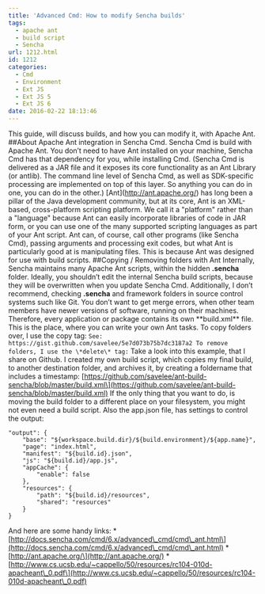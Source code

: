 ```yaml
---
title: 'Advanced Cmd: How to modify Sencha builds'
tags:
  - apache ant
  - build script
  - Sencha
url: 1212.html
id: 1212
categories:
  - Cmd
  - Environment
  - Ext JS
  - Ext JS 5
  - Ext JS 6
date: 2016-02-22 18:13:46
---
```


This guide, will discuss builds, and how you can modify it, with Apache Ant. ##About Apache Ant integration in Sencha Cmd. Sencha Cmd is build with Apache Ant. You don’t need to have Ant installed on your machine, Sencha Cmd has that dependency for you, while installing Cmd. (Sencha Cmd is delivered as a JAR file and it exposes its core functionality as an Ant Library (or antlib). The command line level of Sencha Cmd, as well as SDK-specific processing are implemented on top of this layer. So anything you can do in one, you can do in the other.) \[Ant\](http://ant.apache.org/) has long been a pillar of the Java development community, but at its core, Ant is an XML-based, cross-platform scripting platform. We call it a "platform" rather than a "language" because Ant can easily incorporate libraries of code in JAR form, or you can use one of the many supported scripting languages as part of your Ant script. Ant can, of course, call other programs (like Sencha Cmd), passing arguments and processing exit codes, but what Ant is particularly good at is manipulating files. This is because Ant was designed for use with build scripts. ##Copying / Removing folders with Ant Internally, Sencha maintains many Apache Ant scripts, within the hidden **.sencha** folder. Ideally, you shouldn’t edit the internal Sencha build scripts, because they will be overwritten when you update Sencha Cmd. Additionally, I don’t recommend, checking **.sencha** and framework folders in source control systems such like Git. You don’t want to get merge errors, when other team members have newer versions of software, running on their machines. Therefore, every application or package contains its own \*\*build.xml\*\* file. This is the place, where you can write your own Ant tasks. To copy folders over, I use the copy tag: `` See: https://gist.github.com/savelee/5e7d073b75b7dc3187a2 To remove folders, I use the \*delete\* tag: `` Take a look into this example, that I share on Github. I created my own build script, which copies my final build, to another destination folder, and archives it, by creating a foldername that includes a timestamp: \[https://github.com/savelee/ant-build-sencha/blob/master/build.xml\](https://github.com/savelee/ant-build-sencha/blob/master/build.xml) If the only thing that you want to do, is moving the build folder to a different place on your filesystem, you might not even need a build script. Also the app.json file, has settings to control the output:

    "output": {
        "base": "${workspace.build.dir}/${build.environment}/${app.name}",
        "page": "index.html",
        "manifest": "${build.id}.json",
        "js": "${build.id}/app.js",
        "appCache": {
            "enable": false
        },
        "resources": {
            "path": "${build.id}/resources",
            "shared": "resources"
        }
    }

And here are some handy links: * \[http://docs.sencha.com/cmd/6.x/advanced\_cmd/cmd\_ant.html\](http://docs.sencha.com/cmd/6.x/advanced\_cmd/cmd\_ant.html) * \[http://ant.apache.org/\](http://ant.apache.org/) * \[http://www.cs.ucsb.edu/~cappello/50/resources/rc104-010d-apacheant\_0.pdf\](http://www.cs.ucsb.edu/~cappello/50/resources/rc104-010d-apacheant\_0.pdf)